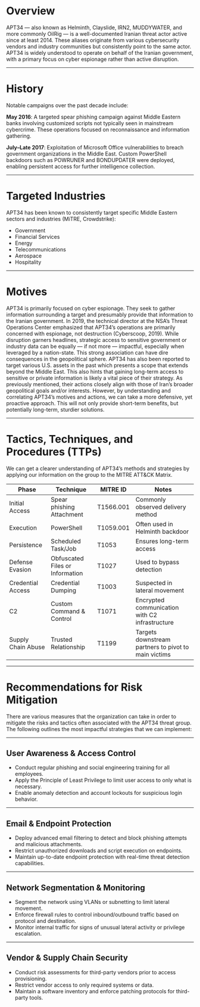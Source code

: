# Overview

APT34 — also known as Helminth, Clayslide, IRN2, MUDDYWATER, and more commonly OilRig — is a well-documented Iranian threat actor active since at least 2014. These aliases originate from various cybersecurity vendors and industry communities but consistently point to the same actor. APT34 is widely understood to operate on behalf of the Iranian government, with a primary focus on cyber espionage rather than active disruption.

---

# History

Notable campaigns over the past decade include:

**May 2016**: A targeted spear phishing campaign against Middle Eastern banks involving customized scripts not typically seen in mainstream cybercrime. These operations focused on reconnaissance and information gathering.

**July–Late 2017**: Exploitation of Microsoft Office vulnerabilities to breach government organizations in the Middle East. Custom PowerShell backdoors such as POWRUNER and BONDUPDATER were deployed, enabling persistent access for further intelligence collection.

---

# Targeted Industries

APT34 has been known to consistently target specific Middle Eastern sectors and industries (MiTRE, Crowdstrike):

- Government  
- Financial Services  
- Energy  
- Telecommunications  
- Aerospace  
- Hospitality

---

# Motives

APT34 is primarily focused on cyber espionage. They seek to gather information surrounding a target and presumably provide that information to the Iranian government. In 2019, the technical director at the NSA’s Threat Operations Center emphasized that APT34’s operations are primarily concerned with espionage, not destruction (Cyberscoop, 2019). While disruption garners headlines, strategic access to sensitive government or industry data can be equally — if not more — impactful, especially when leveraged by a nation-state. This strong association can have dire consequences in the geopolitical sphere. APT34 has also been reported to target various U.S. assets in the past which presents a scope that extends beyond the Middle East. This also hints that gaining long-term access to sensitive or private information is likely a vital piece of their strategy. As previously mentioned, their actions closely align with those of Iran’s broader geopolitical goals and/or interests. However, by understanding and correlating APT34’s motives and actions, we can take a more defensive, yet proactive approach. This will not only provide short-term benefits, but potentially long-term, sturdier solutions.

---

# Tactics, Techniques, and Procedures (TTPs)

We can get a clearer understanding of APT34’s methods and strategies by applying our information on the group to the MITRE ATT&CK Matrix.

| **Phase**            | **Technique**                  | **MITRE ID** | **Notes**                                        |
|----------------------|--------------------------------|--------------|-------------------------------------------------|
| Initial Access        | Spear phishing Attachment      | T1566.001    | Commonly observed delivery method               |
| Execution             | PowerShell                     | T1059.001    | Often used in Helminth backdoor                 |
| Persistence           | Scheduled Task/Job             | T1053        | Ensures long-term access                        |
| Defense Evasion       | Obfuscated Files or Information| T1027        | Used to bypass detection                        |
| Credential Access     | Credential Dumping             | T1003        | Suspected in lateral movement                   |
| C2                   | Custom Command & Control        | T1071        | Encrypted communication with C2 infrastructure  |
| Supply Chain Abuse    | Trusted Relationship           | T1199        | Targets downstream partners to pivot to main victims |

---

# Recommendations for Risk Mitigation

There are various measures that the organization can take in order to mitigate the risks and tactics often associated with the APT34 threat group. The following outlines the most impactful strategies that we can implement:

---

## User Awareness & Access Control

- Conduct regular phishing and social engineering training for all employees.  
- Apply the Principle of Least Privilege to limit user access to only what is necessary.  
- Enable anomaly detection and account lockouts for suspicious login behavior.

---

## Email & Endpoint Protection

- Deploy advanced email filtering to detect and block phishing attempts and malicious attachments.  
- Restrict unauthorized downloads and script execution on endpoints.  
- Maintain up-to-date endpoint protection with real-time threat detection capabilities.

---

## Network Segmentation & Monitoring

- Segment the network using VLANs or subnetting to limit lateral movement.  
- Enforce firewall rules to control inbound/outbound traffic based on protocol and destination.  
- Monitor internal traffic for signs of unusual lateral activity or privilege escalation.

---

## Vendor & Supply Chain Security

- Conduct risk assessments for third-party vendors prior to access provisioning.  
- Restrict vendor access to only required systems or data.  
- Maintain a software inventory and enforce patching protocols for third-party tools.
